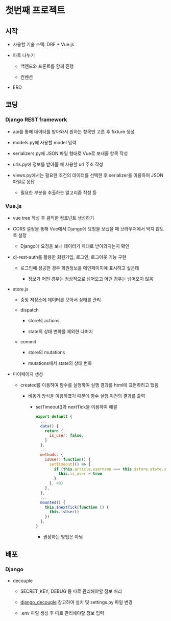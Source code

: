 # 첫번째 프로젝트

## 시작

- 사용할 기술 스택: DRF + Vue.js

- 파트 나누기
  
  - 백엔드와 프론트를 함께 진행
  
  - 컨벤션

- ERD

## 코딩

### Django REST framework

- api를 통해 데이터를 받아와서 원하는 항목만 고른 후 fixture 생성

- models.py에 사용할 model 입력

- serializers.py에 JSON 파일 형태로 Vue로 보내줄 항목 작성

- urls.py에 정보를 받아올 때 사용할 url 주소 작성

- views.py에서는 필요한 조건의 데이터를 선택한 후 serializer를 이용하여 JSON 파일로 응답
  
  - 필요한 부분을 추출하는 알고리즘 작성 등

### Vue.js

- vue tree 작성 후 큼직한 컴포넌트 생성하기

- CORS 설정을 통해 Vue에서 Django에 요청을 보냈을 때 브라우저에서 막지 않도록 설정
  
  - Django에 요청을 보내 데이터가 제대로 받아와지는지 확인

- dj-rest-auth를 활용한 회원가입, 로그인, 로그아웃 기능 구현
  
  - 로그인에 성공한 경우 회원정보를 메인페이지에 표시하고 싶은데
    
    - 정보가 어떤 경우는 정상적으로 넘어오고 어떤 경우는 넘어오지 않음

- store.js
  
  - 중앙 저장소에 데이터를 모아서 상태를 관리
  
  - dispatch
    
    - store의 actions
    
    - state의 상태 변화를 제외한 나머지
  
  - commit
    
    - store의 mutations
    
    - mutations에서 state의 상태 변화

- 마이페이지 생성
  
  - created를 이용하여 함수를 실행하여 실행 결과를 html에 표현하려고 했음
    
    - 비동기 방식을 이용하였기 때문에 함수 실행 이전의 결과를 출력
      
      - setTimeout()과 nextTick을 이용하여 해결
        
        ```javascript
        export default {
          ...
          data() {
            return {
              is_user: false,
            }
          },
          ...
          methods: {
            isUser: function() {
              setTimeout(() => {
                if (this.article.username === this.$store.state.user.username) {
                  this.is_user = true
                }
              }, 40)
            },
          },
          ...
          mounted() {
            this.$nextTick(function () {
              this.isUser()
            })
          },
        }
        ```
        
        - 권장하는 방법은 아님

## 배포

### Django

- decouple
  
  - SECRET_KEY, DEBUG 등 따로 관리해야할 정보 처리
  
  - [django_decouple](https://pypi.org/project/python-decouple/) 참고하여 설치 및 settings.py 파일 변경
  
  - .env 파일 생성 후 따로 관리해야할 정보 입력
